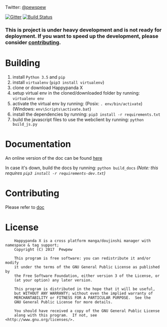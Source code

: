 Twitter: [@pewspew](https://twitter.com/pewspew)

[![Gitter](https://badges.gitter.im/Join%20Chat.svg)](https://gitter.im/Pewpews/happypandax?utm_source=badge&utm_medium=badge&utm_campaign=pr-badge&utm_content=badge)
[![Build Status](https://travis-ci.org/Pewpews/happypandax.svg?branch=master)](https://travis-ci.org/Pewpews/happypandax)

### This is project is under heavy development and is not ready for deployment. If you want to speed up the development, please consider [contributing](https://pewpews.github.io/happypandax/env.html).

# Building

1. install `Python 3.5` and `pip`
2. install `virtualenv` (`pip3 install virtualenv`)
3. clone or download Happypanda X
4. setup virtual env in the cloned/downloaded folder by running: `virtualenv env`
5. activate the virtual env by running: (Posix: `. env/bin/activate`) (Windows: `env\Scripts\activate.bat`)
6. install the dependencies by running: `pip3 install -r requirements.txt`
8. build the javascript files to use the webclient by running: `python build_js.py`

# Documentation

An online version of the doc can be found [here](https://pewpews.github.io/happypandax)

In case it's down, build the docs by running: `python build_docs` *(Note: this requires `pip3 install -r requirements-dev.txt`)*

# Contributing

Please refer to [doc](https://pewpews.github.io/happypandax/#for-developers)

# License

```
    Happypanda X is a cross platform manga/doujinshi manager with namespace & tag support;
    Copyright (C) 2017  Pewpew

    This program is free software: you can redistribute it and/or modify
    it under the terms of the GNU General Public License as published by
    the Free Software Foundation, either version 3 of the License, or
    (at your option) any later version.

    This program is distributed in the hope that it will be useful,
    but WITHOUT ANY WARRANTY; without even the implied warranty of
    MERCHANTABILITY or FITNESS FOR A PARTICULAR PURPOSE.  See the
    GNU General Public License for more details.

    You should have received a copy of the GNU General Public License
    along with this program.  If not, see <http://www.gnu.org/licenses/>.
```